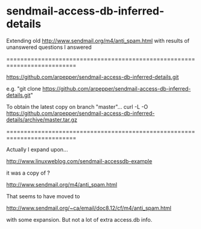 # sendmail-access-db-inferred-details
Extending old http://www.sendmail.org/m4/anti_spam.html with results of unanswered questions I answered

==========================================================================

https://github.com/arpepper/sendmail-access-db-inferred-details.git

e.g. "git clone https://github.com/arpepper/sendmail-access-db-inferred-details.git"

To obtain the latest copy on branch "master"... curl -L -O https://github.com/arpepper/sendmail-access-db-inferred-details/archive/master.tar.gz

==========================================================================

Actually I expand upon...

http://www.linuxweblog.com/sendmail-accessdb-example

it was a copy of ?

http://www.sendmail.org/m4/anti_spam.html

That seems to have moved to

http://www.sendmail.org/~ca/email/doc8.12/cf/m4/anti_spam.html

with some expansion.  But not a lot of extra access.db info.
